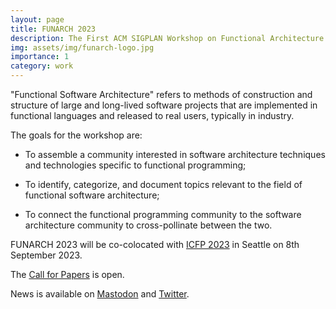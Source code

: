 ```yaml
---
layout: page
title: FUNARCH 2023
description: The First ACM SIGPLAN Workshop on Functional Architecture - FP in the Large
img: assets/img/funarch-logo.jpg
importance: 1
category: work
---
```


"Functional Software Architecture" refers to methods of construction
and structure of large and long-lived software projects that are
implemented in functional languages and released to real users,
typically in industry.

The goals for the workshop are:

- To assemble a community interested in software architecture
  techniques and technologies specific to functional programming;

- To identify, categorize, and document topics relevant to
  the field of functional software architecture;

- To connect the functional programming community to the software
  architecture community to cross-pollinate between the two.
    
FUNARCH 2023 will be co-colocated with [ICFP 2023](https://icfp23.sigplan.org/)
in Seattle on 8th September 2023.

The [Call for Papers](cfp/) is open.

News is available on [Mastodon](https://discuss.systems/@funarch) and
[Twitter](https://twitter.com/ACMFUNARCH).


